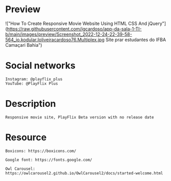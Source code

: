 


# Preview

!["How To Create Responsive Movie Website Using HTML CSS And jQuery"](https://raw.githubusercontent.com/igcardoso/app-da-sala-1-TI-b/main/images/preview/Screenshot_2022-12-24-22-39-58-564_io.kodular.Ioliveiracardoso76.Multiplex.jpg Site prar estudantes do IFBA Camaçari Bahia")

# Social networks 

    Instagram: @playflix_plus
    YouTube: @PlayFlix Plus

# Description

    Responsive movie site, PlayFlix Beta version with no release date 

# Resource

    Boxicons: https://boxicons.com/

    Google font: https://fonts.google.com/

    Owl Carousel: https://owlcarousel2.github.io/OwlCarousel2/docs/started-welcome.html
